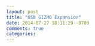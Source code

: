 ```yaml
---
layout: post
title: "USB GIZMO Expansion"
date: 2014-07-27 18:11:29 -0700
comments: true
categories: 
---
```


